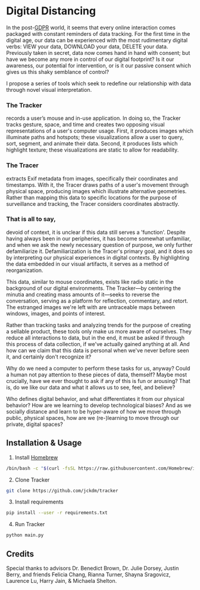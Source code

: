 # Digital Distancing

In the post-[GDPR](https://www.wired.co.uk/article/what-is-gdpr-uk-eu-legislation-compliance-summary-fines-2018) world, it seems that every online interaction comes packaged with constant reminders of data tracking. For the first time in the digital age, our data can be experienced with the most rudimentary digital verbs: VIEW your data, DOWNLOAD your data, DELETE your data. Previously taken in secret, data now comes hand in hand with consent; but have we become any more in control of our digital footprint? Is it our awareness, our potential for intervention, or is it our passive consent which gives us this shaky semblance of control?

I propose a series of tools which seek to redefine our relationship with data through novel visual interpretation.


### The Tracker

records a user’s mouse and in-use application. In doing so, the Tracker tracks gesture, space, and time and creates two opposing visual representations of a user's computer usage. First, it produces images which illuminate paths and hotspots; these visualizations allow a user to query, sort, segment, and animate their data. Second, it produces lists which highlight texture; these visualizations are static to allow for readability.


### The Tracer

extracts Exif metadata from images, specifically their coordinates and timestamps. With it, the Tracer draws paths of a user's movement through physical space, producing images which illustrate alternative geometries. Rather than mapping this data to specific locations for the purpose of surveillance and tracking, the Tracer considers coordinates abstractly.


### That is all to say,

devoid of context, it is unclear if this data still serves a 'function'. Despite having always been in our peripheries, it has become somewhat unfamiliar, and when we ask the newly necessary question of purpose, we only further defamiliarize it. Defamiliarization is the Tracer's primary goal, and it does so by interpreting our physical experiences in digital contexts. By highlighting the data embedded in our visual artifacts, it serves as a method of reorganization.

This data, similar to mouse coordinates, exists like radio static in the background of our digital environments. The Tracker—by centering the minutia and creating mass amounts of it—seeks to reverse the conversation, serving as a platform for reflection, commentary, and retort. The estranged images we're left with are untraceable maps between windows, images, and points of interest.

Rather than tracking tasks and analyzing trends for the purpose of creating a sellable product, these tools only make us more aware of ourselves. They reduce all interactions to data, but in the end, it must be asked if through this process of data collection, if we've actually gained anything at all. And how can we claim that this data is personal when we've never before seen it, and certainly don't recognize it?

Why do we need a computer to perform these tasks for us, anyway? Could a human not pay attention to these pieces of data, themself? Maybe most crucially, have we ever thought to ask if any of this is fun or arousing? That is, do we like our data and what it allows us to see, feel, and believe?

Who defines digital behavior, and what differentiates it from our physical behavior? How are we learning to develop technological biases? And as we socially distance and learn to be hyper-aware of how we move through public, physical spaces, how are we (re-)learning to move through our private, digital spaces?


## Installation & Usage

1. Install [Homebrew](https://brew.sh/)
```bash
/bin/bash -c "$(curl -fsSL https://raw.githubusercontent.com/Homebrew/install/master/install.sh)"
```
2. Clone Tracker
```bash
git clone https://github.com/jckdm/tracker
```
3. Install requirements
```bash
pip install --user -r requirements.txt
```
4. Run Tracker
```bash
python main.py
```


## Credits

Special thanks to advisors Dr. Benedict Brown, Dr. Julie Dorsey, Justin Berry, and friends Felicia Chang, Rianna Turner, Shayna Sragovicz, Laurence Lu, Harry Jain, & Michaela Shelton.
